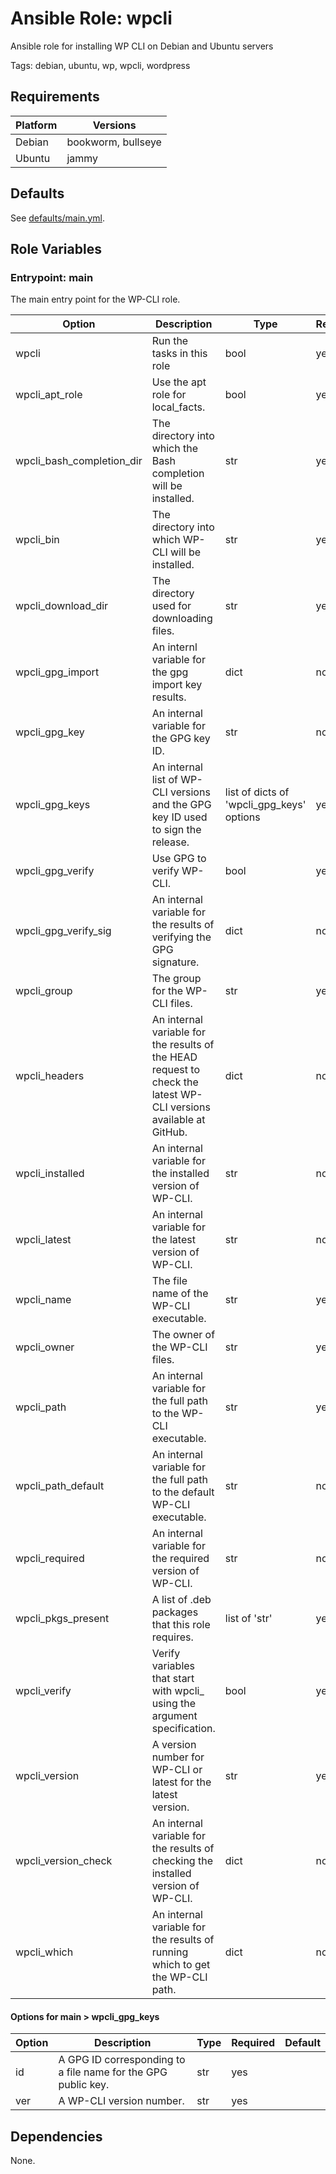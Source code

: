 <!-- BEGIN_ANSIBLE_DOCS -->
# Ansible Role: wpcli

Ansible role for installing WP CLI on Debian and Ubuntu servers


Tags: debian, ubuntu, wp, wpcli, wordpress

## Requirements

| Platform | Versions |
| -------- | -------- |
| Debian | bookworm, bullseye |
| Ubuntu | jammy |

## Defaults

See [defaults/main.yml](defaults/main.yml).

## Role Variables

### Entrypoint: main

The main entry point for the WP-CLI role.

|Option|Description|Type|Required|Default|
|---|---|---|---|---|
| wpcli | Run the tasks in this role | bool | yes | false |
| wpcli_apt_role | Use the apt role for local_facts. | bool | yes | false |
| wpcli_bash_completion_dir | The directory into which the Bash completion will be installed. | str | yes |  |
| wpcli_bin | The directory into which WP-CLI will be installed. | str | yes |  |
| wpcli_download_dir | The directory used for downloading files. | str | yes |  |
| wpcli_gpg_import | An internl variable for the gpg import key results. | dict | no |  |
| wpcli_gpg_key | An internal variable for the GPG key ID. | str | no |  |
| wpcli_gpg_keys | An internal list of WP-CLI versions and the GPG key ID used to sign the release. | list of dicts of 'wpcli_gpg_keys' options | yes |  |
| wpcli_gpg_verify | Use GPG to verify WP-CLI. | bool | yes | false |
| wpcli_gpg_verify_sig | An internal variable for the results of verifying the GPG signature. | dict | no |  |
| wpcli_group | The group for the WP-CLI files. | str | yes |  |
| wpcli_headers | An internal variable for the results of the HEAD request to check the latest WP-CLI versions available at GitHub. | dict | no |  |
| wpcli_installed | An internal variable for the installed version of WP-CLI. | str | no |  |
| wpcli_latest | An internal variable for the latest version of WP-CLI. | str | no |  |
| wpcli_name | The file name of the WP-CLI executable. | str | yes |  |
| wpcli_owner | The owner of the WP-CLI files. | str | yes |  |
| wpcli_path | An internal variable for the full path to the WP-CLI executable. | str | yes |  |
| wpcli_path_default | An internal variable for the full path to the default WP-CLI executable. | str | no |  |
| wpcli_required | An internal variable for the required version of WP-CLI. | str | no |  |
| wpcli_pkgs_present | A list of .deb packages that this role requires. | list of 'str' | yes |  |
| wpcli_verify | Verify variables that start with wpcli_ using the argument specification. | bool | yes | false |
| wpcli_version | A version number for WP-CLI or latest for the latest version. | str | yes |  |
| wpcli_version_check | An internal variable for the results of checking the installed version of WP-CLI. | dict | no |  |
| wpcli_which | An internal variable for the results of running which to get the WP-CLI path. | dict | no |  |

#### Options for main > wpcli_gpg_keys

|Option|Description|Type|Required|Default|
|---|---|---|---|---|
| id | A GPG ID corresponding to a file name for the GPG public key. | str | yes |  |
| ver | A WP-CLI version number. | str | yes |  |


## Dependencies
None.

<!-- END_ANSIBLE_DOCS -->

